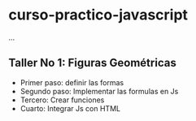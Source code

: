 # curso-practico-javascript

...

## Taller No 1: Figuras Geométricas

- Primer paso: definir las formas
- Segundo paso: Implementar las formulas en Js
- Tercero: Crear funciones
- Cuarto: Integrar Js con HTML
